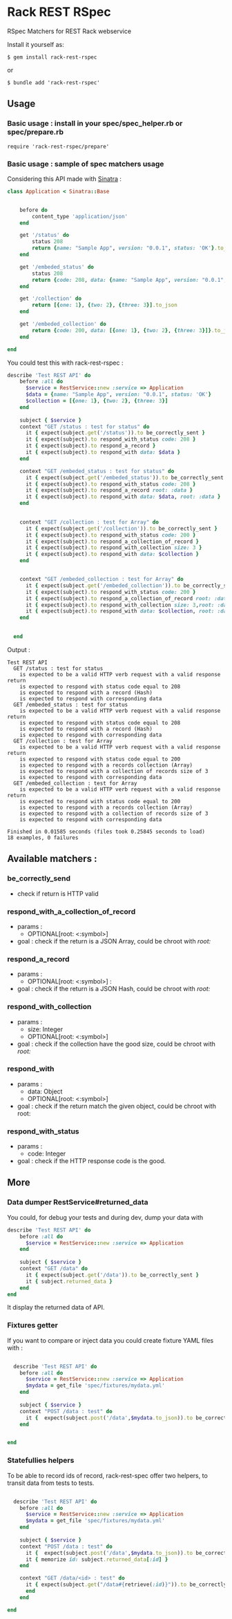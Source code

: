 # Rack REST RSpec 

RSpec Matchers for REST Rack webservice


Install it yourself as:

    $ gem install rack-rest-rspec

or

    $ bundle add 'rack-rest-rspec'

## Usage

### Basic usage : install in your spec/spec_helper.rb or spec/prepare.rb 

    require 'rack-rest-rspec/prepare'

### Basic usage : sample of spec matchers usage

Considering this API made with [Sinatra](https://sinatrarb.com/) :


```ruby
class Application < Sinatra::Base


    before do
        content_type 'application/json'
    end

    get '/status' do
        status 208
        return {name: "Sample App", version: "0.0.1", status: 'OK'}.to_json
    end

    get '/embeded_status' do
        status 208
        return {code: 208, data: {name: "Sample App", version: "0.0.1", status: 'OK'}}.to_json
    end

    get '/collection' do
        return [{one: 1}, {two: 2}, {three: 3}].to_json
    end

    get '/embeded_collection' do
        return {code: 200, data: [{one: 1}, {two: 2}, {three: 3}]}.to_json
    end

end
```

You could test this with rack-rest-rspec :

```ruby
describe 'Test REST API' do
    before :all do
      $service = RestService::new :service => Application
      $data = {name: "Sample App", version: "0.0.1", status: 'OK'}
      $collection = [{one: 1}, {two: 2}, {three: 3}]
    end
  
    subject { $service }
    context "GET /status : test for status" do
      it { expect(subject.get('/status')).to be_correctly_sent }
      it { expect(subject).to respond_with_status code: 208 }
      it { expect(subject).to respond_a_record }
      it { expect(subject).to respond_with data: $data }
    end

    context "GET /embeded_status : test for status" do
      it { expect(subject.get('/embeded_status')).to be_correctly_sent }
      it { expect(subject).to respond_with_status code: 208 }
      it { expect(subject).to respond_a_record root: :data }
      it { expect(subject).to respond_with data: $data, root: :data } 
    end
    

    context "GET /collection : test for Array" do
      it { expect(subject.get('/collection')).to be_correctly_sent }
      it { expect(subject).to respond_with_status code: 200 }
      it { expect(subject).to respond_a_collection_of_record }
      it { expect(subject).to respond_with_collection size: 3 }
      it { expect(subject).to respond_with data: $collection }
    end


    context "GET /embeded_collection : test for Array" do
      it { expect(subject.get('/embeded_collection')).to be_correctly_sent }
      it { expect(subject).to respond_with_status code: 200 }
      it { expect(subject).to respond_a_collection_of_record root: :data}
      it { expect(subject).to respond_with_collection size: 3,root: :data }
      it { expect(subject).to respond_with data: $collection, root: :data }
    end

  
  end
```
Output :

```
Test REST API
  GET /status : test for status
    is expected to be a valid HTTP verb request with a valid response return
    is expected to respond with status code equal to 208
    is expected to respond with a record (Hash)
    is expected to respond with corresponding data
  GET /embeded_status : test for status
    is expected to be a valid HTTP verb request with a valid response return
    is expected to respond with status code equal to 208
    is expected to respond with a record (Hash)
    is expected to respond with corresponding data
  GET /collection : test for Array
    is expected to be a valid HTTP verb request with a valid response return
    is expected to respond with status code equal to 200
    is expected to respond with a records collection (Array)
    is expected to respond with a collection of records size of 3
    is expected to respond with corresponding data
  GET /embeded_collection : test for Array
    is expected to be a valid HTTP verb request with a valid response return
    is expected to respond with status code equal to 200
    is expected to respond with a records collection (Array)
    is expected to respond with a collection of records size of 3
    is expected to respond with corresponding data

Finished in 0.01585 seconds (files took 0.25845 seconds to load)
18 examples, 0 failures
```

## Available matchers :


### be_correctly_send 

* check if return is HTTP valid

### respond_with_a_collection_of_record

* params :  
  - OPTIONAL[root: <:symbol>] 
* goal : check if the return is a JSON Array, could be chroot with *root:*


### respond_a_record 

* params : 
  - OPTIONAL[root: <:symbol>] : 
* goal : check if the return is a JSON Hash, could be chroot with *root:*

### respond_with_collection
* params :
  -  size: Integer
  -  OPTIONAL[root: <:symbol>] 
* goal : check if the collection have the good size, could be chroot with *root:*
  
### respond_with  
* params : 
  - data: Object
  - OPTIONAL[root: <:symbol>] 
* goal : check if the return match the given object, could be chroot with root:

### respond_with_status 
* params : 
  - code: Integer
* goal : check if the HTTP response code is the good.


## More 

### Data dumper RestService#returned_data

You could, for debug your tests and during dev, dump your data with 

```ruby
describe 'Test REST API' do
    before :all do
      $service = RestService::new :service => Application
    end
  
    subject { $service }
    context "GET /data" do
      it { expect(subject.get('/data')).to be_correctly_sent }
      it { subject.returned_data }
    end
end
``` 
    
It display the returned data of API. 

###  Fixtures getter

If you want to compare or inject data you could create fixture YAML files with :


```ruby

  describe 'Test REST API' do
    before :all do
      $service = RestService::new :service => Application
      $mydata = get_file 'spec/fixtures/mydata.yml'
    end
  
    subject { $service }
    context "POST /data : test" do
      it {  expect(subject.post('/data',$mydata.to_json)).to be_correctly_sent }
    end


end
```

### Statefullies helpers

To be able to record ids of record, rack-rest-spec offer two helpers, to transit data from tests to tests.

```ruby

  describe 'Test REST API' do
    before :all do
      $service = RestService::new :service => Application
      $mydata = get_file 'spec/fixtures/mydata.yml'
    end
  
    subject { $service }
    context "POST /data : test" do
      it {  expect(subject.post('/data',$mydata.to_json)).to be_correctly_sent }
      it { memorize id: subject.returned_data[:id] }
    end

    context "GET /data/<id> : test" do
      it { expect(subject.get("/data#{retrieve(:id)}")).to be_correctly_sent }
      end
    end

end
```


